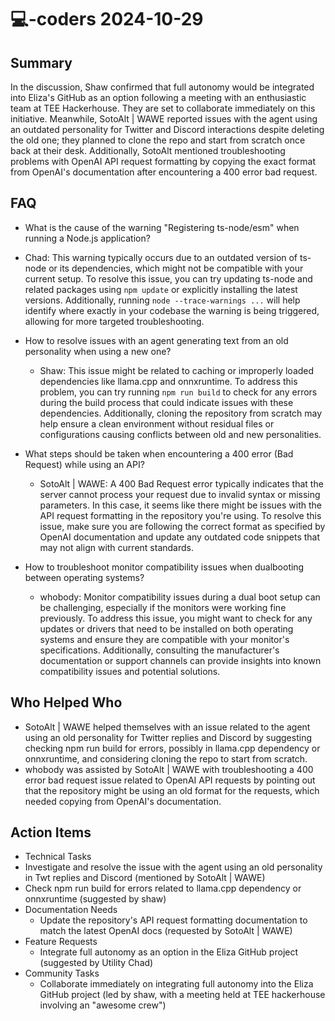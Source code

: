 # 💻-coders 2024-10-29

## Summary

In the discussion, Shaw confirmed that full autonomy would be integrated into Eliza's GitHub as an option following a meeting with an enthusiastic team at TEE Hackerhouse. They are set to collaborate immediately on this initiative. Meanwhile, SotoAlt | WAWE reported issues with the agent using an outdated personality for Twitter and Discord interactions despite deleting the old one; they planned to clone the repo and start from scratch once back at their desk. Additionally, SotoAlt mentioned troubleshooting problems with OpenAI API request formatting by copying the exact format from OpenAI's documentation after encountering a 400 error bad request.

## FAQ

- What is the cause of the warning "Registering ts-node/esm" when running a Node.js application?
- Chad: This warning typically occurs due to an outdated version of ts-node or its dependencies, which might not be compatible with your current setup. To resolve this issue, you can try updating ts-node and related packages using `npm update` or explicitly installing the latest versions. Additionally, running `node --trace-warnings ...` will help identify where exactly in your codebase the warning is being triggered, allowing for more targeted troubleshooting.

- How to resolve issues with an agent generating text from an old personality when using a new one?

    - Shaw: This issue might be related to caching or improperly loaded dependencies like llama.cpp and onnxruntime. To address this problem, you can try running `npm run build` to check for any errors during the build process that could indicate issues with these dependencies. Additionally, cloning the repository from scratch may help ensure a clean environment without residual files or configurations causing conflicts between old and new personalities.

- What steps should be taken when encountering a 400 error (Bad Request) while using an API?

    - SotoAlt | WAWE: A 400 Bad Request error typically indicates that the server cannot process your request due to invalid syntax or missing parameters. In this case, it seems like there might be issues with the API request formatting in the repository you're using. To resolve this issue, make sure you are following the correct format as specified by OpenAI documentation and update any outdated code snippets that may not align with current standards.

- How to troubleshoot monitor compatibility issues when dualbooting between operating systems?
    - whobody: Monitor compatibility issues during a dual boot setup can be challenging, especially if the monitors were working fine previously. To address this issue, you might want to check for any updates or drivers that need to be installed on both operating systems and ensure they are compatible with your monitor's specifications. Additionally, consulting the manufacturer's documentation or support channels can provide insights into known compatibility issues and potential solutions.

## Who Helped Who

- SotoAlt | WAWE helped themselves with an issue related to the agent using an old personality for Twitter replies and Discord by suggesting checking npm run build for errors, possibly in llama.cpp dependency or onnxruntime, and considering cloning the repo to start from scratch.
- whobody was assisted by SotoAlt | WAWE with troubleshooting a 400 error bad request issue related to OpenAI API requests by pointing out that the repository might be using an old format for the requests, which needed copying from OpenAI's documentation.

## Action Items

- Technical Tasks
- Investigate and resolve the issue with the agent using an old personality in Twt replies and Discord (mentioned by SotoAlt | WAWE)
- Check npm run build for errors related to llama.cpp dependency or onnxruntime (suggested by shaw)
- Documentation Needs
    - Update the repository's API request formatting documentation to match the latest OpenAI docs (requested by SotoAlt | WAWE)
- Feature Requests
    - Integrate full autonomy as an option in the Eliza GitHub project (suggested by Utility Chad)
- Community Tasks
    - Collaborate immediately on integrating full autonomy into the Eliza GitHub project (led by shaw, with a meeting held at TEE hackerhouse involving an "awesome crew")
